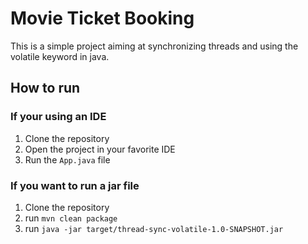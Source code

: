 # Movie Ticket Booking

This is a simple project aiming at synchronizing threads and using the volatile keyword in java.

## How to run

### If your using an IDE
1. Clone the repository
2. Open the project in your favorite IDE
3. Run the `App.java` file


### If you want to run a jar file
1. Clone the repository
2. run `mvn clean package`
3. run `java -jar target/thread-sync-volatile-1.0-SNAPSHOT.jar`